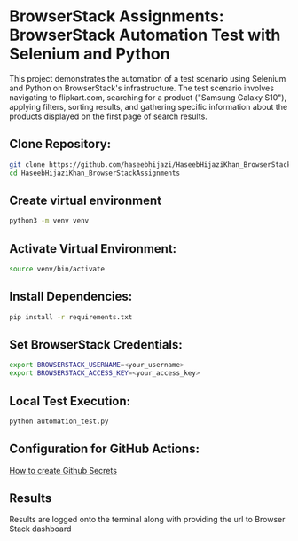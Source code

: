 # BrowserStack Assignments: BrowserStack Automation Test with Selenium and Python
This project demonstrates the automation of a test scenario using Selenium and Python on BrowserStack's infrastructure. The test scenario involves navigating to flipkart.com, searching for a product ("Samsung Galaxy S10"), applying filters, sorting results, and gathering specific information about the products displayed on the first page of search results.

## Clone Repository:
```bash
git clone https://github.com/haseebhijazi/HaseebHijaziKhan_BrowserStackAssignments.git
cd HaseebHijaziKhan_BrowserStackAssignments
```
## Create virtual environment
```bash
python3 -m venv venv
```

## Activate Virtual Environment:
```bash 
source venv/bin/activate
```

## Install Dependencies:
```bash 
pip install -r requirements.txt
```

## Set BrowserStack Credentials:
```bash
export BROWSERSTACK_USERNAME=<your_username>
export BROWSERSTACK_ACCESS_KEY=<your_access_key>
```

## Local Test Execution:
```bash
python automation_test.py
```

## Configuration for GitHub Actions:
[How to create Github Secrets](https://docs.github.com/en/actions/security-guides/using-secrets-in-github-actions)

## Results
Results are logged onto the terminal along with providing the url to Browser Stack dashboard 

